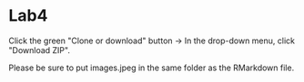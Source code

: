 # Lab4

Click the green "Clone or download" button -> In the drop-down menu, click "Download ZIP".

Please be sure to put images.jpeg in the same folder as the RMarkdown file.

